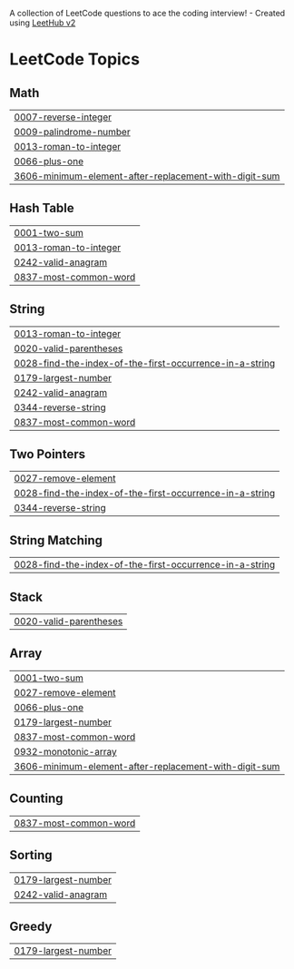 A collection of LeetCode questions to ace the coding interview! - Created using [LeetHub v2](https://github.com/arunbhardwaj/LeetHub-2.0)
<!---LeetCode Topics Start-->
# LeetCode Topics
## Math
|  |
| ------- |
| [0007-reverse-integer](https://github.com/Sourav-6763/leetcode/tree/master/0007-reverse-integer) |
| [0009-palindrome-number](https://github.com/Sourav-6763/leetcode/tree/master/0009-palindrome-number) |
| [0013-roman-to-integer](https://github.com/Sourav-6763/leetcode/tree/master/0013-roman-to-integer) |
| [0066-plus-one](https://github.com/Sourav-6763/leetcode/tree/master/0066-plus-one) |
| [3606-minimum-element-after-replacement-with-digit-sum](https://github.com/Sourav-6763/leetcode/tree/master/3606-minimum-element-after-replacement-with-digit-sum) |
## Hash Table
|  |
| ------- |
| [0001-two-sum](https://github.com/Sourav-6763/leetcode/tree/master/0001-two-sum) |
| [0013-roman-to-integer](https://github.com/Sourav-6763/leetcode/tree/master/0013-roman-to-integer) |
| [0242-valid-anagram](https://github.com/Sourav-6763/leetcode/tree/master/0242-valid-anagram) |
| [0837-most-common-word](https://github.com/Sourav-6763/leetcode/tree/master/0837-most-common-word) |
## String
|  |
| ------- |
| [0013-roman-to-integer](https://github.com/Sourav-6763/leetcode/tree/master/0013-roman-to-integer) |
| [0020-valid-parentheses](https://github.com/Sourav-6763/leetcode/tree/master/0020-valid-parentheses) |
| [0028-find-the-index-of-the-first-occurrence-in-a-string](https://github.com/Sourav-6763/leetcode/tree/master/0028-find-the-index-of-the-first-occurrence-in-a-string) |
| [0179-largest-number](https://github.com/Sourav-6763/leetcode/tree/master/0179-largest-number) |
| [0242-valid-anagram](https://github.com/Sourav-6763/leetcode/tree/master/0242-valid-anagram) |
| [0344-reverse-string](https://github.com/Sourav-6763/leetcode/tree/master/0344-reverse-string) |
| [0837-most-common-word](https://github.com/Sourav-6763/leetcode/tree/master/0837-most-common-word) |
## Two Pointers
|  |
| ------- |
| [0027-remove-element](https://github.com/Sourav-6763/leetcode/tree/master/0027-remove-element) |
| [0028-find-the-index-of-the-first-occurrence-in-a-string](https://github.com/Sourav-6763/leetcode/tree/master/0028-find-the-index-of-the-first-occurrence-in-a-string) |
| [0344-reverse-string](https://github.com/Sourav-6763/leetcode/tree/master/0344-reverse-string) |
## String Matching
|  |
| ------- |
| [0028-find-the-index-of-the-first-occurrence-in-a-string](https://github.com/Sourav-6763/leetcode/tree/master/0028-find-the-index-of-the-first-occurrence-in-a-string) |
## Stack
|  |
| ------- |
| [0020-valid-parentheses](https://github.com/Sourav-6763/leetcode/tree/master/0020-valid-parentheses) |
## Array
|  |
| ------- |
| [0001-two-sum](https://github.com/Sourav-6763/leetcode/tree/master/0001-two-sum) |
| [0027-remove-element](https://github.com/Sourav-6763/leetcode/tree/master/0027-remove-element) |
| [0066-plus-one](https://github.com/Sourav-6763/leetcode/tree/master/0066-plus-one) |
| [0179-largest-number](https://github.com/Sourav-6763/leetcode/tree/master/0179-largest-number) |
| [0837-most-common-word](https://github.com/Sourav-6763/leetcode/tree/master/0837-most-common-word) |
| [0932-monotonic-array](https://github.com/Sourav-6763/leetcode/tree/master/0932-monotonic-array) |
| [3606-minimum-element-after-replacement-with-digit-sum](https://github.com/Sourav-6763/leetcode/tree/master/3606-minimum-element-after-replacement-with-digit-sum) |
## Counting
|  |
| ------- |
| [0837-most-common-word](https://github.com/Sourav-6763/leetcode/tree/master/0837-most-common-word) |
## Sorting
|  |
| ------- |
| [0179-largest-number](https://github.com/Sourav-6763/leetcode/tree/master/0179-largest-number) |
| [0242-valid-anagram](https://github.com/Sourav-6763/leetcode/tree/master/0242-valid-anagram) |
## Greedy
|  |
| ------- |
| [0179-largest-number](https://github.com/Sourav-6763/leetcode/tree/master/0179-largest-number) |
<!---LeetCode Topics End-->
